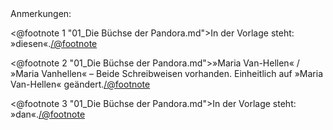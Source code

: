<div class="anmerkungen">Anmerkungen:</div>

<@footnote 1 "01_Die Büchse der Pandora.md">In der Vorlage steht:
»diesen«.</@footnote>

<@footnote 2 "01_Die Büchse der Pandora.md">»Maria Van-Hellen« / »Maria
Vanhellen« – Beide Schreibweisen vorhanden. Einheitlich auf »Maria Van-Hellen«
geändert.</@footnote>

<@footnote 3 "01_Die Büchse der Pandora.md">In der Vorlage steht:
»dan«.</@footnote>

